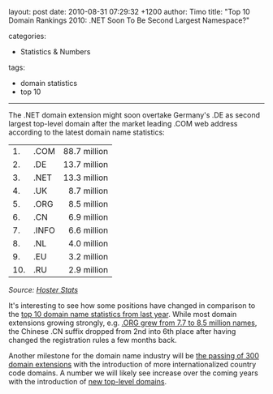 layout: post
date: 2010-08-31 07:29:32 +1200
author: Timo
title: "Top 10 Domain Rankings 2010: .NET Soon To Be Second Largest Namespace?"

categories:
  - Statistics & Numbers

tags:
  - domain statistics
  - top 10

----

The .NET domain extension might soon overtake Germany's .DE as second largest top-level domain after the market leading .COM web address according to the latest domain name statistics:

<table>
	<tbody>
		<tr><td>1.</td><td>.COM</td><td align="right">88.7 million</td></tr>
		<tr><td>2.</td><td>.DE</td><td align="right">13.7 million</td></tr>
		<tr><td>3.</td><td>.NET</td><td align="right">13.3 million</td></tr>
		<tr><td>4.</td><td>.UK</td><td align="right">8.7 million</td></tr>
		<tr><td>5.</td><td>.ORG</td><td align="right">8.5 million</td></tr>
		<tr><td>6.</td><td>.CN</td><td align="right">6.9 million</td></tr>
		<tr><td>7.</td><td>.INFO</td><td align="right">6.6 million</td></tr>
		<tr><td>8.</td><td>.NL</td><td align="right">4.0 million</td></tr>
		<tr><td>9.</td><td>.EU</td><td align="right">3.2 million</td></tr>
		<tr><td>10.</td><td>.RU</td><td align="right">2.9 million</td></tr>
	</tbody>
</table>

*Source: [Hoster Stats](http://www.hosterstats.com/DomainNameCounts2010.php)*

It's interesting to see how some positions have changed in comparison to the [top 10 domain name statistics from last year](https://iwantmyname.com/blog/2009/10/top-10-global-domain-extensions-statistics-numbers.html). While most domain extensions growing strongly, e.g. [.ORG grew from 7.7 to 8.5 million names](http://techcrunch.com/2010/08/17/there-are-now-8-5-million-org-domains-and-growth-is-accelerating/), the Chinese .CN suffix dropped from 2nd into 6th place after having changed the registration rules a few months back.

Another milestone for the domain name industry will be [the passing of 300 domain extensions](http://domainincite.com/top-level-domain-count-likely-to-top-300-this-year/) with the introduction of more internationalized country code domains. A number we will likely see increase over the coming years with the introduction of [new top-level domains](https://iwantmyname.com/blog/2009/06/list-new-gtld-domain-extensions-2010.html).
